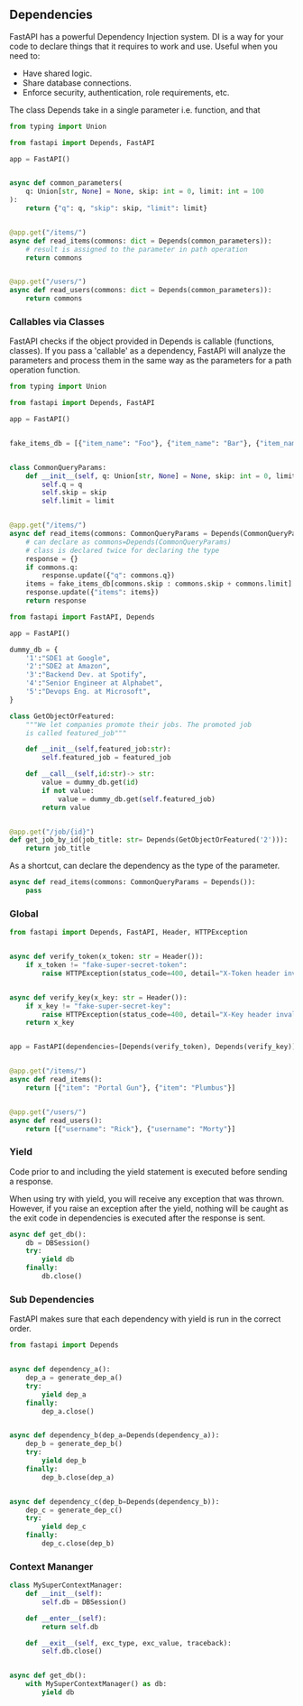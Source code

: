 ## Dependencies

FastAPI has a powerful Dependency Injection system. DI is a way for your code to declare things that it requires to work and use. Useful when you need to:

- Have shared logic.
- Share database connections.
- Enforce security, authentication, role requirements, etc.

The class Depends take in a single parameter i.e. function, and that

```py
from typing import Union

from fastapi import Depends, FastAPI

app = FastAPI()


async def common_parameters(
    q: Union[str, None] = None, skip: int = 0, limit: int = 100
):
    return {"q": q, "skip": skip, "limit": limit}


@app.get("/items/")
async def read_items(commons: dict = Depends(common_parameters)):
    # result is assigned to the parameter in path operation
    return commons


@app.get("/users/")
async def read_users(commons: dict = Depends(common_parameters)):
    return commons
```

### Callables via Classes

FastAPI checks if the object provided in Depends is callable (functions, classes). If you pass a 'callable' as a dependency, FastAPI will analyze the parameters and process them in the same way as the parameters for a path operation function.

```py
from typing import Union

from fastapi import Depends, FastAPI

app = FastAPI()


fake_items_db = [{"item_name": "Foo"}, {"item_name": "Bar"}, {"item_name": "Baz"}]


class CommonQueryParams:
    def __init__(self, q: Union[str, None] = None, skip: int = 0, limit: int = 100):
        self.q = q
        self.skip = skip
        self.limit = limit


@app.get("/items/")
async def read_items(commons: CommonQueryParams = Depends(CommonQueryParams)):
    # can declare as commons=Depends(CommonQueryParams)
    # class is declared twice for declaring the type
    response = {}
    if commons.q:
        response.update({"q": commons.q})
    items = fake_items_db[commons.skip : commons.skip + commons.limit]
    response.update({"items": items})
    return response
```

```py
from fastapi import FastAPI, Depends

app = FastAPI()

dummy_db = {
    '1':"SDE1 at Google",
    '2':"SDE2 at Amazon",
    '3':"Backend Dev. at Spotify",
    '4':"Senior Engineer at Alphabet",
    '5':"Devops Eng. at Microsoft",
}

class GetObjectOrFeatured:
    """We let companies promote their jobs. The promoted job
    is called featured_job"""

    def __init__(self,featured_job:str):
        self.featured_job = featured_job

    def __call__(self,id:str)-> str:
        value = dummy_db.get(id)
        if not value:
            value = dummy_db.get(self.featured_job)
        return value


@app.get("/job/{id}")
def get_job_by_id(job_title: str= Depends(GetObjectOrFeatured('2'))):
    return job_title
```

As a shortcut, can declare the dependency as the type of the parameter.

```py
async def read_items(commons: CommonQueryParams = Depends()):
    pass
```

### Global

```py
from fastapi import Depends, FastAPI, Header, HTTPException


async def verify_token(x_token: str = Header()):
    if x_token != "fake-super-secret-token":
        raise HTTPException(status_code=400, detail="X-Token header invalid")


async def verify_key(x_key: str = Header()):
    if x_key != "fake-super-secret-key":
        raise HTTPException(status_code=400, detail="X-Key header invalid")
    return x_key


app = FastAPI(dependencies=[Depends(verify_token), Depends(verify_key)])


@app.get("/items/")
async def read_items():
    return [{"item": "Portal Gun"}, {"item": "Plumbus"}]


@app.get("/users/")
async def read_users():
    return [{"username": "Rick"}, {"username": "Morty"}]
```

### Yield

Code prior to and including the yield statement is executed before sending a response.

When using try with yield, you will receive any exception that was thrown. However, if you raise an exception after the yield, nothing will be caught as the exit code in dependencies is executed after the response is sent.

```py
async def get_db():
    db = DBSession()
    try:
        yield db
    finally:
        db.close()
```

### Sub Dependencies

FastAPI makes sure that each dependency with yield is run in the correct order.

```py
from fastapi import Depends


async def dependency_a():
    dep_a = generate_dep_a()
    try:
        yield dep_a
    finally:
        dep_a.close()


async def dependency_b(dep_a=Depends(dependency_a)):
    dep_b = generate_dep_b()
    try:
        yield dep_b
    finally:
        dep_b.close(dep_a)


async def dependency_c(dep_b=Depends(dependency_b)):
    dep_c = generate_dep_c()
    try:
        yield dep_c
    finally:
        dep_c.close(dep_b)
```

### Context Mananger

```py
class MySuperContextManager:
    def __init__(self):
        self.db = DBSession()

    def __enter__(self):
        return self.db

    def __exit__(self, exc_type, exc_value, traceback):
        self.db.close()


async def get_db():
    with MySuperContextManager() as db:
        yield db
```
